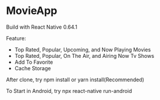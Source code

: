 # MovieApp

Build with React Native 0.64.1

Feature:
- Top Rated, Popular, Upcoming, and Now Playing Movies
- Top Rated, Popular, On The Air, and Airing Now Tv Shows
- Add To Favorite
- Cache Storage

After clone, try npm install or yarn install(Recommended)

To Start in Android, try
npx react-native run-android
